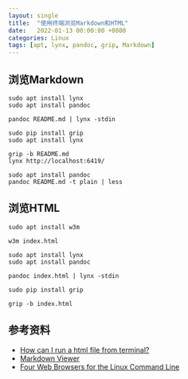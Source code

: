 ```yaml
---
layout: single
title:  "使用终端浏览Markdown和HTML"
date:   2022-01-13 00:00:00 +0800
categories: Linux
tags: [apt, lynx, pandoc, grip, Markdown]
---
```


## 浏览Markdown
```shell
sudo apt install lynx
sudo apt install pandoc

pandoc README.md | lynx -stdin
```

```shell
sudo pip install grip
sudo apt install lynx

grip -b README.md
lynx http://localhost:6419/
```

```shell
sudo apt install pandoc
pandoc README.md -t plain | less
```

## 浏览HTML
```shell
sudo apt install w3m

w3m index.html
```

```shell
sudo apt install lynx
sudo apt install pandoc

pandoc index.html | lynx -stdin
```

```shell
sudo pip install grip

grip -b index.html
```

## 参考资料
* [How can I run a html file from terminal?](https://stackoverflow.com/questions/27760105/how-can-i-run-a-html-file-from-terminal)
* [Markdown Viewer](https://unix.stackexchange.com/questions/4140/markdown-viewer)
* [Four Web Browsers for the Linux Command Line](https://vitux.com/four-web-browsers-for-the-linux-command-line/)
